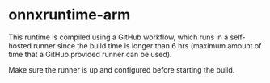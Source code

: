 # onnxruntime-arm

This runtime is compiled using a GitHub workflow, which runs in a self-hosted runner since the build time is longer than 6 hrs (maximum amount of time that a GitHub provided runner can be used).

Make sure the runner is up and configured before starting the build.

